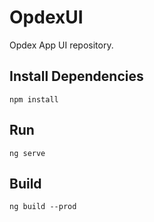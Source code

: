 # OpdexUI

Opdex App UI repository.

## Install Dependencies

```shell
npm install
```

## Run

```shell
ng serve
```

## Build

```shell
ng build --prod
```
